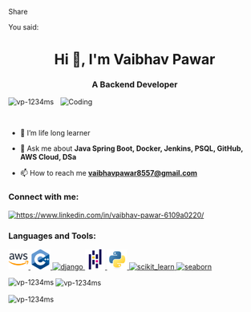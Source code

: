 Share


You said:
<h1 align="center">Hi 👋, I'm Vaibhav Pawar</h1>
<h3 align="center">A Backend Developer</h3>
<img align="right" alt="Coding" width="400" src="https://media.tenor.com/C9qukZqPPS4AAAAC/coding-typing.gif">
<p align="left"> <img src="https://komarev.com/ghpvc/?username=vp-1234ms&label=Profile%20views&color=0e75b6&style=flat" alt="vp-1234ms" /> </p>

<p align="left"> <a href="https://twitter.com/" target="blank"><img src="https://img.shields.io/twitter/follow/?logo=twitter&style=for-the-badge" alt="" /></a> </p>

- 🌱 I’m life long learner

- 💬 Ask me about **Java Spring Boot, Docker, Jenkins, PSQL, GitHub, AWS Cloud, DSa**

- 📫 How to reach me **vaibhavpawar8557@gmail.com**

<h3 align="left">Connect with me:</h3>
<p align="left">
<a href="https://linkedin.com/in/https://www.linkedin.com/in/vaibhav-pawar-6109a0220/" target="blank"><img align="center" src="https://raw.githubusercontent.com/rahuldkjain/github-profile-readme-generator/master/src/images/icons/Social/linked-in-alt.svg" alt="https://www.linkedin.com/in/vaibhav-pawar-6109a0220/" height="30" width="40" /></a>
</p>

<h3 align="left">Languages and Tools:</h3>
<p align="left"> <a href="https://aws.amazon.com" target="_blank" rel="noreferrer"> <img src="https://raw.githubusercontent.com/devicons/devicon/master/icons/amazonwebservices/amazonwebservices-original-wordmark.svg" alt="aws" width="40" height="40"/> </a> <a href="https://www.w3schools.com/cpp/" target="_blank" rel="noreferrer"> <img src="https://raw.githubusercontent.com/devicons/devicon/master/icons/cplusplus/cplusplus-original.svg" alt="cplusplus" width="40" height="40"/> </a> <a href="https://www.djangoproject.com/" target="_blank" rel="noreferrer"> <img src="https://cdn.worldvectorlogo.com/logos/django.svg" alt="django" width="40" height="40"/> </a> <a href="https://pandas.pydata.org/" target="_blank" rel="noreferrer"> <img src="https://raw.githubusercontent.com/devicons/devicon/2ae2a900d2f041da66e950e4d48052658d850630/icons/pandas/pandas-original.svg" alt="pandas" width="40" height="40"/> </a> <a href="https://www.python.org" target="_blank" rel="noreferrer"> <img src="https://raw.githubusercontent.com/devicons/devicon/master/icons/python/python-original.svg" alt="python" width="40" height="40"/> </a> <a href="https://scikit-learn.org/" target="_blank" rel="noreferrer"> <img src="https://upload.wikimedia.org/wikipedia/commons/0/05/Scikit_learn_logo_small.svg" alt="scikit_learn" width="40" height="40"/> </a> <a href="https://seaborn.pydata.org/" target="_blank" rel="noreferrer"> <img src="https://seaborn.pydata.org/_images/logo-mark-lightbg.svg" alt="seaborn" width="40" height="40"/> </a> </p>

<p><img align="left" src="https://github-readme-stats.vercel.app/api/top-langs?username=vp-1234ms&show_icons=true&locale=en&layout=compact" alt="vp-1234ms" /></p>

<p>&nbsp;<img align="center" src="https://github-readme-stats.vercel.app/api?username=vp-1234ms&show_icons=true&locale=en" alt="vp-1234ms" /></p>

<p><img align="center" src="https://github-readme-streak-stats.herokuapp.com/?user=vp-1234ms&" alt="vp-1234ms" /></p>

